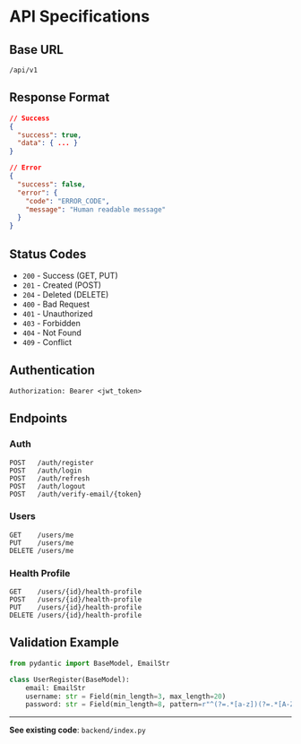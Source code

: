 # API Specifications

## Base URL

```
/api/v1
```

## Response Format

```json
// Success
{
  "success": true,
  "data": { ... }
}

// Error
{
  "success": false,
  "error": {
    "code": "ERROR_CODE",
    "message": "Human readable message"
  }
}
```

## Status Codes

- `200` - Success (GET, PUT)
- `201` - Created (POST)
- `204` - Deleted (DELETE)
- `400` - Bad Request
- `401` - Unauthorized
- `403` - Forbidden
- `404` - Not Found
- `409` - Conflict

## Authentication

```
Authorization: Bearer <jwt_token>
```

## Endpoints

### Auth

```
POST   /auth/register
POST   /auth/login
POST   /auth/refresh
POST   /auth/logout
POST   /auth/verify-email/{token}
```

### Users

```
GET    /users/me
PUT    /users/me
DELETE /users/me
```

### Health Profile

```
GET    /users/{id}/health-profile
POST   /users/{id}/health-profile
PUT    /users/{id}/health-profile
DELETE /users/{id}/health-profile
```

## Validation Example

```python
from pydantic import BaseModel, EmailStr

class UserRegister(BaseModel):
    email: EmailStr
    username: str = Field(min_length=3, max_length=20)
    password: str = Field(min_length=8, pattern=r"^(?=.*[a-z])(?=.*[A-Z])(?=.*\d)(?=.*[@$!%*?&])")
```

---

**See existing code**: `backend/index.py`
